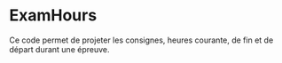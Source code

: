 # ExamHours
Ce code permet de projeter les consignes, heures courante, de fin et de départ durant une épreuve. 
